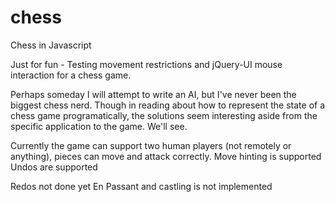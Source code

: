 # chess
Chess in Javascript

Just for fun - Testing movement restrictions and jQuery-UI mouse interaction for a chess game.

Perhaps someday I will attempt to write an AI, but I've never been the biggest chess nerd. Though in reading about how to represent the state of a chess game programatically, the solutions seem interesting aside from the specific application to the game. We'll see.

Currently the game can support two human players (not remotely or anything), pieces can move and attack correctly.
Move hinting is supported
Undos are supported

Redos not done yet
En Passant and castling is not implemented
